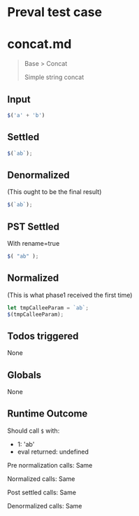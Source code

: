 # Preval test case

# concat.md

> Base > Concat
>
> Simple string concat

## Input

`````js filename=intro
$('a' + 'b')
`````


## Settled


`````js filename=intro
$(`ab`);
`````


## Denormalized
(This ought to be the final result)

`````js filename=intro
$(`ab`);
`````


## PST Settled
With rename=true

`````js filename=intro
$( "ab" );
`````


## Normalized
(This is what phase1 received the first time)

`````js filename=intro
let tmpCalleeParam = `ab`;
$(tmpCalleeParam);
`````


## Todos triggered


None


## Globals


None


## Runtime Outcome


Should call `$` with:
 - 1: 'ab'
 - eval returned: undefined

Pre normalization calls: Same

Normalized calls: Same

Post settled calls: Same

Denormalized calls: Same
